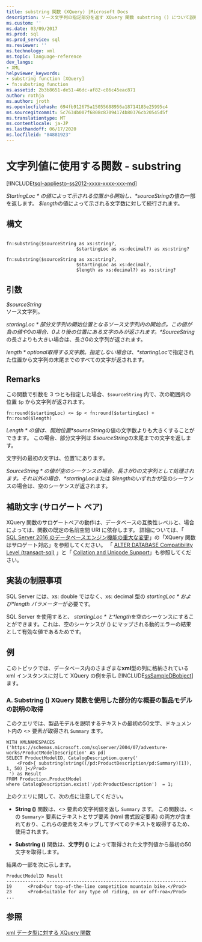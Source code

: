 ```yaml
---
title: substring 関数 (XQuery) |Microsoft Docs
description: ソース文字列の指定部分を返す XQuery 関数 substring () について説明します。
ms.custom: ''
ms.date: 03/09/2017
ms.prod: sql
ms.prod_service: sql
ms.reviewer: ''
ms.technology: xml
ms.topic: language-reference
dev_langs:
- XML
helpviewer_keywords:
- substring function [XQuery]
- fn:substring function
ms.assetid: 2b3b8651-de51-46dc-af82-c86c45eac871
author: rothja
ms.author: jroth
ms.openlocfilehash: 694fb912675a15055688956a18714185e25995c4
ms.sourcegitcommit: 5c7634b007f6808c87094174b80376cb20545d5f
ms.translationtype: MT
ms.contentlocale: ja-JP
ms.lasthandoff: 06/17/2020
ms.locfileid: "84881923"
---
```

# <a name="functions-on-string-values---substring"></a>文字列値に使用する関数 - substring
[!INCLUDE[tsql-appliesto-ss2012-xxxx-xxxx-xxx-md](../includes/tsql-appliesto-ss2012-xxxx-xxxx-xxx-md.md)]

  *$StartingLoc*の値によって示される位置から開始し、 *$sourceString*の値の一部を返します。 *$length*の値によって示される文字数に対して続行されます。  
  
## <a name="syntax"></a>構文  
  
```  
  
fn:substring($sourceString as xs:string?,  
                          $startingLoc as xs:decimal?) as xs:string?  
  
fn:substring($sourceString as xs:string?,  
                          $startingLoc as xs:decimal?,  
                          $length as xs:decimal?) as xs:string?  
```  
  
## <a name="arguments"></a>引数  
 *$sourceString*  
 ソース文字列。  
  
 *$startingLoc*  
 部分文字列の開始位置となるソース文字列内の開始点。 この値が負の値や 0 の場合、0 より後の位置にある文字のみが返されます。 *$SourceString*の長さよりも大きい場合は、長さ0の文字列が返されます。  
  
 *$length*  
 optional取得する文字数。 指定しない場合は、 *$startingLoc*で指定された位置から文字列の末尾までのすべての文字が返されます。  
  
## <a name="remarks"></a>Remarks  
 この関数で引数を 3 つとも指定した場合、`$sourceString` 内で、次の範囲内の位置 `$p` から文字列が返されます。  
  
 `fn:round($startingLoc) <= $p < fn:round($startingLoc) + fn:round($length)`  
  
 *$Length*の値は、開始位置 *$sourceString*の値の文字数よりも大きくすることができます。 この場合、部分文字列は *$sourceString*の末尾までの文字を返します。  
  
 文字列の最初の文字は、位置1にあります。  
  
 *$SourceString*の値が空のシーケンスの場合、長さが0の文字列として処理されます。 それ以外の場合、 *$startingLoc*または *$length*のいずれかが空のシーケンスの場合は、空のシーケンスが返されます。  
  
## <a name="supplementary-characters-surrogate-pairs"></a>補助文字 (サロゲート ペア)  
 XQuery 関数のサロゲートペアの動作は、データベースの互換性レベルと、場合によっては、関数の既定の名前空間 URI に依存します。 詳細については、「 [SQL Server 2016 のデータベースエンジン機能の重大な変更](../database-engine/breaking-changes-to-database-engine-features-in-sql-server-2016.md)」の「XQuery 関数はサロゲート対応」を参照してください。 「 [ALTER DATABASE Compatibility Level &#40;transact-sql&#41;](../t-sql/statements/alter-database-transact-sql-compatibility-level.md) 」と「 [Collation and Unicode Support](../relational-databases/collations/collation-and-unicode-support.md)」も参照してください。  
  
## <a name="implementation-limitations"></a>実装の制限事項  
 SQL Server には、xs: double ではなく、xs: decimal 型の *$startingLoc*および *$length パラメーター*が必要です。  
  
 SQL Server を使用すると、 *$startingLoc*と *$length*を空のシーケンスにすることができます。これは、空のシーケンスが () にマップされる動的エラーの結果として有効な値であるためです。  
  
## <a name="examples"></a>例  
 このトピックでは、データベース内のさまざまな**xml**型の列に格納されている xml インスタンスに対して XQuery の例を示し [!INCLUDE[ssSampleDBobject](../includes/sssampledbobject-md.md)] ます。  
  
### <a name="a-using-the-substring-xquery-function-to-retrieve-partial-summary-product-model-descriptions"></a>A. Substring () XQuery 関数を使用した部分的な概要の製品モデルの説明の取得  
 このクエリでは、製品モデルを説明するテキストの最初の50文字、ドキュメント内の <> 要素が取得され `Summary` ます。  
  
```  
WITH XMLNAMESPACES ('https://schemas.microsoft.com/sqlserver/2004/07/adventure-works/ProductModelDescription' AS pd)  
SELECT ProductModelID, CatalogDescription.query('  
    <Prod>{ substring(string((/pd:ProductDescription/pd:Summary)[1]), 1, 50) }</Prod>  
 ') as Result  
FROM Production.ProductModel  
where CatalogDescription.exist('/pd:ProductDescription')  = 1;  
```  
  
 上のクエリに関して、次の点に注意してください。  
  
-   **String ()** 関数は、<> 要素の文字列値を返し `Summary` ます。 この関数は、<の `Summary`> 要素にテキストとサブ要素 (html 書式設定要素) の両方が含まれており、これらの要素をスキップしてすべてのテキストを取得するため、使用されます。  
  
-   **Substring ()** 関数は、**文字列 ()** によって取得された文字列値から最初の50文字を取得します。  
  
 結果の一部を次に示します。  
  
```  
ProductModelID Result  
-------------- ----------------------------------------------------  
19      <Prod>Our top-of-the-line competition mountain bike.</Prod>   
23      <Prod>Suitable for any type of riding, on or off-roa</Prod>  
...  
```  
  
## <a name="see-also"></a>参照  
 [xml データ型に対する XQuery 関数](../xquery/xquery-functions-against-the-xml-data-type.md)  
  
  
